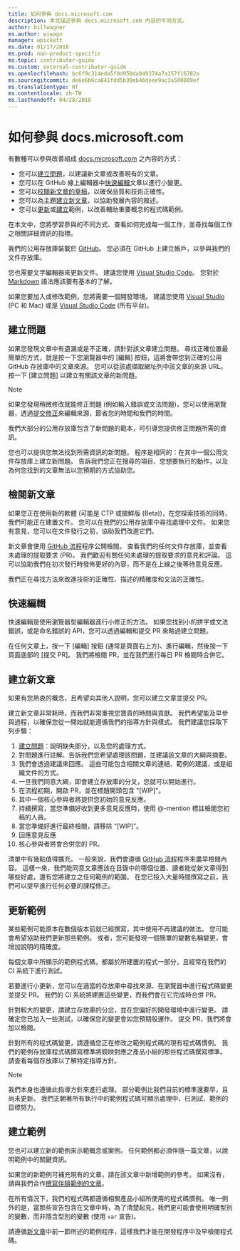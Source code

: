 ```yaml
---
title: 如何參與 docs.microsoft.com
description: 本文描述參與 docs.microsoft.com 內容的不同方式。
author: billwagner
ms.author: wiwagn
manager: wpickett
ms.date: 01/17/2018
ms.prod: non-product-specific
ms.topic: contributor-guide
ms.custom: external-contributor-guide
ms.openlocfilehash: bc6f9c314eda5f0d950da049374a7a157f16782a
ms.sourcegitcommit: de6e6b6ca641fdd5b30eb46deee9ac3a500089ef
ms.translationtype: HT
ms.contentlocale: zh-TW
ms.lasthandoff: 04/28/2018
---
```

# <a name="how-to-contribute-to-docsmicrosoftcom"></a>如何參與 docs.microsoft.com

有數種可以參與改善組成 [docs.microsoft.com](https://docs.microsoft.com) 之內容的方式：

- 您可以[建立問題](#create-issues)，以建議新文章或改善現有的文章。
- 您可以在 GitHub 線上編輯器中[快速編輯](#quick-edits)文章以進行小變更。
- 您可以[校閱新文章的草稿](#review-new-articles)，以確保品質和技術正確性。
- 您可以為主題[建立新文章](#create-new-articles)，以協助發展內容的敘述。
- 您可以[更新](#update-samples)或[建立](#create-samples)範例，以改善輔助重要概念的程式碼範例。

在本文中，您將學習參與的不同方式、查看如何完成每一個工作，並尋找每個工作之相關詳細資訊的指標。

我們的公用存放庫裝載於 [GitHub](https://wwww.GitHub.com)。  您必須在 GitHub 上建立帳戶，以參與我們的文件存放庫。

您也需要文字編輯器來更新文件。 建議您使用 [Visual Studio Code](https://www.visualstudio.com/code)。 您對於 [Markdown](https://daringfireball.net/projects/markdown/syntax) 語法應該要有基本的了解。

如果您要加入或修改範例，您將需要一個開發環境。 建議您使用 [Visual Studio](https://www.visualstudio.com) (PC 和 Mac) 或是 [Visual Studio Code](https://www.visualstudio.com/code) (所有平台)。

## <a name="create-issues"></a>建立問題

如果您發現文章中有遺漏或是不正確，請針對該文章建立問題。 尋找正確位置最簡單的方式，就是按一下您瀏覽器中的 [編輯] 按鈕，這將會帶您到正確的公用 GitHub 存放庫中的文章來源。 您可以從該處擷取網址列中該文章的來源 URL。 按一下 [建立問題] 以建立有關該文章的新問題。

> [!NOTE]
> 如果您發現稍微修改就能修正問題 (例如輸入錯誤或文法問題)，您可以使用瀏覽器，透過[提交修正](#quick-edits)來編輯來源，節省您的時間和我們的時間。

我們大部分的公用存放庫包含了新問題的範本，可引導您提供修正問題所需的資訊。

您也可以提供您無法找到所需資訊的新問題。 程序是相同的：在其中一個公用文件存放庫上建立新問題。 告訴我們您正在搜尋的項目、您想要執行的動作，以及為何您找到的文章無法以您預期的方式協助您。

## <a name="review-new-articles"></a>檢閱新文章

如果您正在使用新的軟體 (可能是 CTP 或搶鮮版 (Beta))，在您探索技術的同時，我們可能正在建置文件。 您可以在我們的公用存放庫中尋找處理中文件。 如果您有意見，您可以在文件發行之前，協助我們改進它們。

新文章會使用 [GitHub 流程](https://guides.github.com/introduction/flow/)程序公開檢閱。 查看我們的任何文件存放庫，並查看未處理的提取要求 (PR)。 我們歡迎有關任何未處理的提取要求的意見和評論。 這可以協助我們在初次發行時發佈更好的內容，而不是在上線之後等待意見反應。

我們正在尋找方法來改進技術的正確性、描述的精確度和文法的正確性。

## <a name="quick-edits"></a>快速編輯

快速編輯是使用瀏覽器型編輯器進行小修正的方法。 如果您找到小的拼字或文法錯誤，或是命名錯誤的 API，您可以透過編輯和提交 PR 來略過建立問題。

在任何文章上，按一下 [編輯] 按鈕 (通常是頁面右上方)、進行編輯，然後按一下頁面底部的 [提交 PR]。 我們將檢閱 PR，並在我們進行每日 PR 檢閱時合併它。

## <a name="create-new-articles"></a>建立新文章

如果有您熱衷的概念，且希望向其他人說明，您可以建立文章並提交 PR。

建立新文章非常耗時，而我們非常重視您寶貴的時間與貢獻。 我們希望能及早參與過程，以確保您從一開始就能遵循我們的指導方針與樣式。 我們建議您採取下列步驟：

1. [建立問題](#create-issues)：說明缺失部分，以及您的處理方式。
1. 對問題進行註解、告訴我們您希望處理該問題，並建議該文章的大綱與摘要。
1. 我們會透過建議來回應。 這些可能包含相關文章的連結、範例的建議，或是組織文件的方式。
1. 一旦我們同意大綱，即會建立存放庫的分叉，您就可以開始進行。
1. 在流程初期，開啟 PR，並在標題開頭包含 "[WIP]"。
1. 其中一個核心參與者將提供您初始的意見反應。
1. 持續撰寫，當您準備好收到更多意見反應時，使用 @-mention 標註檢閱您初稿的人員。
1. 當您準備好進行最終檢閱，請移除 "[WIP]"。
1. 回應意見反應
1. 核心參與者將會合併您的 PR。

清單中有幾點值得擴充。 一般來說，我們會遵循 [GitHub 流程](https://guides.github.com/introduction/flow/)程序來盡早檢閱內容。 這樣一來，我們能同意文章應該在目錄中的哪個位置、讀者能從新文章得到哪些好處，還有您將建立之任何範例的範圍。 在您已投入大量時間撰寫之前，我們可以提早進行任何必要的課程修正。

## <a name="update-samples"></a>更新範例

某些範例可能原本在數個版本前就已經撰寫，其中使用不再建議的做法。 您可能會希望協助我們更新那些範例。 或者，您可能發現一個簡單的變數名稱變更，會增加說明的精確度。

每個文章中所顯示的範例程式碼，都屬於所建置的程式一部分，且經常在我們的 CI 系統下進行測試。

若要進行小更新，您可以在適當的存放庫中尋找來源、在瀏覽器中進行程式碼變更並提交 PR。 我們的 CI 系統將建置這些變更，而我們會在它完成時合併 PR。

針對較大的變更，請建立存放庫的分岔，並在您偏好的開發環境中進行變更。 請確定您已加入一些測試，以確保您的變更會如您預期般運作。 提交 PR，我們將會加以檢閱。

針對所有的程式碼變更，請遵循您正在修改之範例程式碼的現有程式碼慣例。 我們的範例存放庫程式碼撰寫標準將鏡映對應之產品小組的那些程式碼撰寫標準。 請查看每個存放庫以了解特定指導方針。

> [!NOTE]
> 我們本身也遵循此指導方針來進行處理。 部分範例比我們目前的標準還要早，且尚未更新。 我們正朝著所有執行中的範例程式碼可顯示處理中、已測試、範例的目標努力。

## <a name="create-samples"></a>建立範例

您也可以建立新的範例來示範概念或案例。 任何範例都必須伴隨一篇文章，以說明範例中的關鍵資訊。

如果您的新範例可補充現有的文章，請在該文章中新增範例的參考。 如果沒有，請與我們合作[撰寫伴隨範例的文章](#create-new-articles)。

在所有情況下，我們的程式碼都遵循相關產品小組所使用的程式碼慣例。 唯一例外的是，當那些宣告包含在文章中時，為了清楚起見，我們更可能會使用明確型別的變數，而非隱含型別的變數 (使用 `var` 宣告)。

請遵循[新文章](#create-new-articles)中前一節所述的範例程序，這樣我們才能在開發程序中及早檢閱程式碼。
